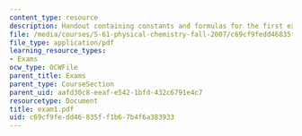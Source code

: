 ```yaml
---
content_type: resource
description: Handout containing constants and formulas for the first exam.
file: /media/courses/5-61-physical-chemistry-fall-2007/c69cf9fedd46835ff1b67b4f6a383933_exam1.pdf
file_type: application/pdf
learning_resource_types:
- Exams
ocw_type: OCWFile
parent_title: Exams
parent_type: CourseSection
parent_uid: aafd30c8-eeaf-e542-1bfd-432c6791e4c7
resourcetype: Document
title: exam1.pdf
uid: c69cf9fe-dd46-835f-f1b6-7b4f6a383933
---
```

